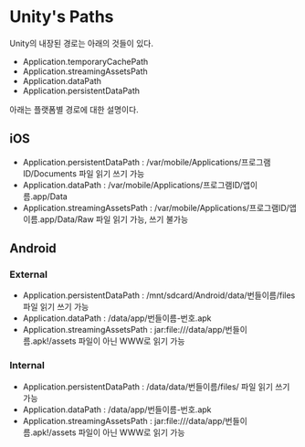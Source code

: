 Unity's Paths
=============

Unity의 내장된 경로는 아래의 것들이 있다.  

* Application.temporaryCachePath
* Application.streamingAssetsPath
* Application.dataPath
* Application.persistentDataPath


아래는 플랫폼별 경로에 대한 설명이다. 

iOS
---

* Application.persistentDataPath : /var/mobile/Applications/프로그램ID/Documents 
파일 읽기 쓰기 가능 
* Application.dataPath : /var/mobile/Applications/프로그램ID/앱이름.app/Data 
* Application.streamingAssetsPath : /var/mobile/Applications/프로그램ID/앱이름.app/Data/Raw 
파일 읽기 가능, 쓰기 불가능 


Android
-------

### External

* Application.persistentDataPath : /mnt/sdcard/Android/data/번들이름/files 
파일 읽기 쓰기 가능 
* Application.dataPath : /data/app/번들이름-번호.apk 
* Application.streamingAssetsPath : jar:file:///data/app/번들이름.apk!/assets 
파일이 아닌 WWW로 읽기 가능 

### Internal

* Application.persistentDataPath : /data/data/번들이름/files/ 
파일 읽기 쓰기 가능 
* Application.dataPath : /data/app/번들이름-번호.apk 
* Application.streamingAssetsPath : jar:file:///data/app/번들이름.apk!/assets 
파일이 아닌 WWW로 읽기 가능 

